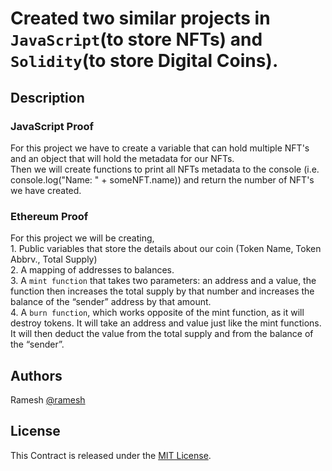 # Created two similar projects in `JavaScript`(to store NFTs) and `Solidity`(to store Digital Coins).


## Description
### JavaScript Proof
For this project we have to create a variable that can hold multiple NFT's and an object that will hold the metadata for our NFTs.<br/>
Then we will create functions to print all NFTs metadata to the console (i.e. console.log("Name: " + someNFT.name)) and return the number of NFT's we have created.

### Ethereum Proof
For this project we will be creating,<br/>
    1. Public variables that store the details about our coin (Token Name, Token Abbrv., Total Supply)<br/>
    2. A mapping of addresses to balances.<br/>
    3. A `mint function` that takes two parameters: an address and a value, the function then increases the total supply by that number and increases the balance of the “sender” address by that amount.<br/>
    4. A `burn function`, which works opposite of the mint function, as it will destroy tokens. It will take an address and value just like the mint functions. It will then deduct the value from the total supply 
       and from the balance of the “sender”.


## Authors
Ramesh 
[@ramesh](https://www.linkedin.com/in/ramesheorann/)

## License
This Contract is released under the [MIT License](LICENSE).
